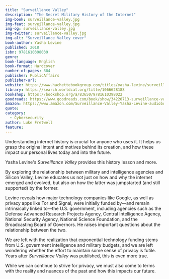 ```yaml
---
title: "Surveillance Valley"
description: "The Secret Military History of the Internet"
img-book: surveillance-valley.jpg
img-feat: surveillance-valley.jpg
img-og: surveillance-valley.jpg
img-twitter: surveillance-valley.jpg
img-alt: "Surveillance Valley cover"
book-author: Yasha Levine
published: 2018
isbn: 9781610398039
genre: 
book-language: English
book-format: Hardcover
number-of-pages: 384
publisher: PublicAffairs
publisher-url: 
website: https://www.hachettebookgroup.com/titles/yasha-levine/surveillance-valley/9781610398039/?lens=publicaffairs
library: https://search.worldcat.org/title/1066628188
bookshop: https://bookshop.org/a/83650/9781610398022
goodreads: https://www.goodreads.com/book/show/34220713-surveillance-valley?from_search=true&from_srp=true&qid=bHfoTAZN7E&rank=1
amazon: https://www.amazon.com/Surveillance-Valley-Yasha-Levine-audiobook/dp/B07BFHC532/ref=sr_1_1?crid=AKED50C6ZEB0&dib=eyJ2IjoiMSJ9.Z_Eph61sIrJcaP2um1HZ1i87yQLOOXvUyi8hIzlYF_2sNJLhYLtYbodSBlfYU9kM0NpUNG_v6SAf2QU0OrmnrK4AmsUZi0bmWJBJyFQ_pRwyo4qksT2UisMEzTRRomUsUJlawqNIYTsRyRB3mRKssSfIB6FO_7Y89puGRAVqIXMjxfwa2OqCtQtQ8ZkKJs7BZ4jVRe5VZnWpi0nsmAjZZ-kwMOlQhma2GNedklkLGyQ.kP4w0qcKX_zDeD0VdofaD8OQ9homiad4dMmg-KbfQh4&dib_tag=se&keywords=Surveillance+Valley&qid=1724619552&sprefix=surveillance+valley%2Caps%2C138&sr=8-1
quote: 
category:
  - Cybersecurity
author: Luke Fretwell
feature: 
---
```


Understanding internet history is crucial for anyone who uses it. It helps us grasp the original intent and motives behind its creation, and how these impact our personal lives today and into the future.

Yasha Levine's *Surveillance Valley* provides this history lesson and more.

By exploring the relationship between military and intelligence agencies and Silicon Valley, Levine educates us not just on how and why the internet emerged and evolved, but also on how the latter was jumpstarted (and still supported) by the former.

Levine reveals how major technology companies like Google, as well as privacy apps like Tor and Signal, were initially funded by—and remain intrinsically linked to—the U.S. government, including agencies such as the Defense Advanced Research Projects Agency, Central Intelligence Agency, National Security Agency, National Science Foundation, and the Broadcasting Board of Governors. He raises important questions about the relationship between the two.

We are left with the realization that exponential technology funding stems from U.S. government intelligence and military budgets, and we are left wondering whether the effort to maintain some sense of privacy is futile. Years after *Surveillance Valley* was published, this is even more true.

While we can continue to strive for privacy, we must also come to terms with the reality and nuances of the past and how this impacts our future.